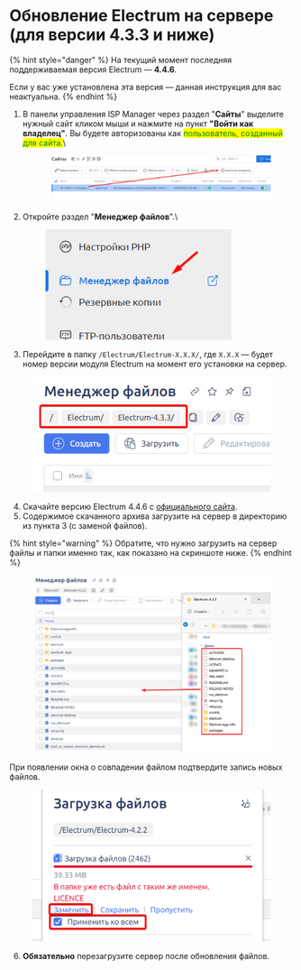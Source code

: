 # Обновление Electrum на сервере (для версии 4.3.3 и ниже)

{% hint style="danger" %}
На текущий момент последняя поддерживаемая версия Electrum — **4.4.6**.

Если у вас уже установлена эта версия — данная инструкция для вас неактуальна.
{% endhint %}

1.  В панели управления ISP Manager через раздел "**Сайты**" выделите нужный сайт кликом мыши и нажмите на пункт **"Войти как владелец"**. Вы будете авторизованы как <mark style="color:green;">пользователь, созданный для сайта.</mark>\


    <figure><img src="../../.gitbook/assets/изображение (184).png" alt=""><figcaption></figcaption></figure>
2.  Откройте раздел "**Менеджер файлов**".\


    <figure><img src="../../.gitbook/assets/изображение (98).png" alt="" width="330"><figcaption></figcaption></figure>
3. Перейдите в папку `/Electrum/Electrum-X.X.X/`, где `X.X.X` — будет номер версии модуля Electrum на момент его установки на сервер.

<figure><img src="../../.gitbook/assets/image (1362).png" alt=""><figcaption></figcaption></figure>

4. Скачайте версию Electrum 4.4.6 с [официального сайта](https://download.electrum.org/4.4.6/).
5. Содержимое скачанного архива загрузите на сервер в директорию из пункта 3 (с заменой файлов).

{% hint style="warning" %}
Обратите, что нужно загрузить на сервер файлы и папки именно так, как показано на скриншоте ниже.
{% endhint %}

<figure><img src="../../.gitbook/assets/image (1363).png" alt=""><figcaption></figcaption></figure>

При появлении окна о совпадении файлом подтвердите запись новых файлов.

<figure><img src="../../.gitbook/assets/image (1364).png" alt=""><figcaption></figcaption></figure>

6. **Обязательно** перезагрузите сервер после обновления файлов.
